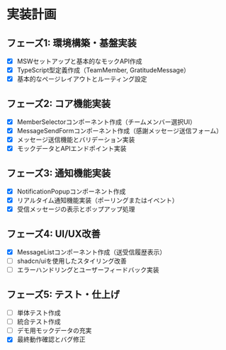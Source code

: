# 実装計画

## フェーズ1: 環境構築・基盤実装
- [x] MSWセットアップと基本的なモックAPI作成
- [x] TypeScript型定義作成（TeamMember, GratitudeMessage）
- [x] 基本的なページレイアウトとルーティング設定

## フェーズ2: コア機能実装
- [x] MemberSelectorコンポーネント作成（チームメンバー選択UI）
- [x] MessageSendFormコンポーネント作成（感謝メッセージ送信フォーム）
- [x] メッセージ送信機能とバリデーション実装
- [x] モックデータとAPIエンドポイント実装

## フェーズ3: 通知機能実装
- [x] NotificationPopupコンポーネント作成
- [x] リアルタイム通知機能実装（ポーリングまたはイベント）
- [x] 受信メッセージの表示とポップアップ処理

## フェーズ4: UI/UX改善
- [x] MessageListコンポーネント作成（送受信履歴表示）
- [ ] shadcn/uiを使用したスタイリング改善
- [ ] エラーハンドリングとユーザーフィードバック実装

## フェーズ5: テスト・仕上げ
- [ ] 単体テスト作成
- [ ] 統合テスト作成
- [ ] デモ用モックデータの充実
- [x] 最終動作確認とバグ修正 
